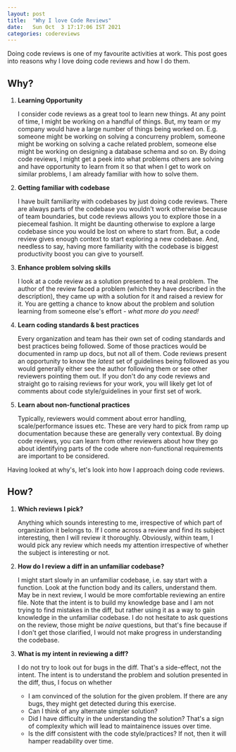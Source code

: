 ```yaml
---
layout: post
title:  "Why I love Code Reviews"
date:   Sun Oct  3 17:17:06 IST 2021 
categories: codereviews
---
```


Doing code reviews is one of my favourite activities at work.
This post goes into reasons why I love doing code reviews and how
I do them.

## Why?
1. **Learning Opportunity**

    I consider code reviews as a great tool to learn new things.
    At any point of time, I might be working on a handful of things.
    But, my team or my company would have a large number of things being worked on.
    E.g. someone might be working on solving a concurreny problem,
    someone might be working on solving a cache related problem,
    someone else might be working on designing a database schema and so on.
    By doing code reviews, I might get a peek into what problems others are solving
    and have opportunity to learn from it so that when I get to work on similar
    problems, I am already familiar with how to solve them.

2. **Getting familiar with codebase**

    I have built familiarity with codebases by just doing code reviews.
    There are always parts of the codebase you wouldn't work otherwise
    because of team boundaries, but code reviews allows you to explore
    those in a piecemeal fashion.
    It might be daunting otherwise to explore a large codebase since
    you would be lost on where to start from.
    But, a code review gives enough context to start exploring a new codebase.
    And, needless to say, having more familiarity with the codebase is
    biggest productivity boost you can give to yourself.

3. **Enhance problem solving skills**

    I look at a code review as a solution presented to a real problem.
    The author of the review faced a problem (which they have described in the description),
    they came up with a solution for it and raised a review for it.
    You are getting a chance to know about the problem and solution learning from
    someone else's effort - *what more do you need!*
 
4. **Learn coding standards & best practices**

    Every organization and team has their own set of coding standards and best practices
    being followed.
    Some of those practices would be documented in ramp up docs, but not all of them.
    Code reviews present an opportunity to know the *latest* set of guidelines being
    followed as you would generally either see the author following them or see other
    reviewers pointing them out.
    If you don't do any code reviews and straight go to raising reviews for your work,
    you will likely get lot of comments about code style/guidelines in your first
    set of work.

5. **Learn about non-functional practices**

    Typically, reviewers would comment about error handling, scale/performance issues etc.
    These are very hard to pick from ramp up documentation because these are generally very
    contextual.
    By doing code reviews, you can learn from other reviewers about how they go about
    identifying parts of the code where non-functional requirements are important to be
    considered.

Having looked at why's, let's look into how I approach doing code reviews.

## How?
1. **Which reviews I pick?**

    Anything which sounds interesting to me, irrespective of which part of organization it belongs to.
    If I come across a review and find its subject interesting, then I will review it thoroughly.
    Obviously, within team, I would pick any review which needs my attention irrespective
    of whether the subject is interesting or not.

2. **How do I review a diff in an unfamiliar codebase?**

    I might start slowly in an unfamiliar codebase, i.e. say start with a function.
    Look at the function body and its callers, understand them.
    May be in next review, I would be more comfortable reviewing an entire file.
    Note that the intent is to build my knowledge base and I am not trying to
    find mistakes in the diff, but rather using it as a way to gain knowledge in the
    unfamiliar codebase.
    I do not hesitate to ask questions on the review, those might be *naive* questions,
    but that's fine because if I don't get those clarified, I would not make progress
    in understanding the codebase.

3. **What is my intent in reviewing a diff?**

    I do not try to look out for bugs in the diff. That's a side-effect, not the intent.
    The intent is to understand the problem and solution presented in the diff, thus,
    I focus on whether
    - I am convinced of the solution for the given problem.
      If there are any bugs, they might get detected during this exercise.
    - Can I think of any alternate simpler solution?
    - Did I have difficulty in the understanding the solution? That's a sign of complexity
      which will lead to maintainence issues over time.
    - Is the diff consistent with the code style/practices? If not, then it will hamper
      readability over time.
